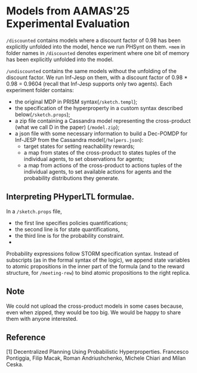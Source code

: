 # Models from AAMAS'25 Experimental Evaluation
`/discounted` contains models where a discount factor 
of 0.98 has been explicitly unfolded into the model, 
hence we run PHSynt on them. 
`+mem` in folder names in `/discounted` denotes experiment 
where one bit of memory has been explicitly unfolded into the model.

`/undiscounted` contains the same models
without the unfolding of the discount factor. 
We run Inf-Jesp on them, with a discount factor of 
0.98 * 0.98 = 0.9604 (recall that Inf-Jesp supports only two agents).
Each experiment folder contains:
* the original MDP in PRISM syntax(`/sketch.templ`);
* the specification of the hyperproperty in 
  a custom syntax described below(`/sketch.props`); 
* a zip file containing a Cassandra model representing
the cross-product (what we call D in the paper) (`/model.zip`);
* a json file with some necessary information to build a 
  Dec-POMDP for Inf-JESP from the Cassandra model(`/helpers.json`): 
  * target states for setting reachability rewards;
  * a map from states of the cross-product to states tuples of the individual agents, 
    to set observations for agents;
  * a map from actions of the cross-product to actions tuples of the individual agents, 
    to set available actions for agents and the probability distributions they generate.

## Interpreting PHyperLTL formulae.
In a `/sketch.props` file, 
* the first line specifies policies quantifications; 
* the second line is for state quantifications,
* the third line is for the probability constraint.
* 
Probability expressions follow STORM specification syntax. 
Instead of subscripts (as in the formal syntax of the logic), 
we append state variables to atomic propositions in the inner part of the formula
(and to the reward structure, for `/meeting-rew`)
to bind atomic propositions to the right replica. 

## Note
We could not upload the cross-product models in some cases because, even when zipped, 
they would be too big. We would be happy to share them with anyone interested.

## Reference 
[1] Decentralized Planning Using Probabilistic Hyperproperties. Francesco Pontiggia, Filip Macak, Roman Andriushchenko, Michele Chiari and Milan Ceska.
